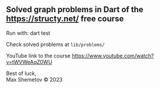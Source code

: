 ## Solved graph problems in Dart of the https://structy.net/ free course

Run with: dart test

Check solved problems at `lib/problems/`

YouTube link to the course https://www.youtube.com/watch?v=tWVWeAqZ0WU

Best of luck,<br/>
Max Shemetov © 2023
